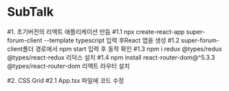 # SubTalk
#1. 초기버전의 리액트 애플리케이션 만듬
#1.1 npx create-react-app super-forum-client --template typescript 입력 후React 앱을 생성
#1.2 super-forum-client폴더 경로에서 npm start 입력 후 동작 확인
#1.3 npm i redux @types/redux @types/react-redux 리덕스 설치
#1.4 npm install react-router-dom@^5.3.3 @types/react-router-dom 리액트 라우터 설치

#2. CSS Grid
#2.1 App.tsx 파일에 코드 수정